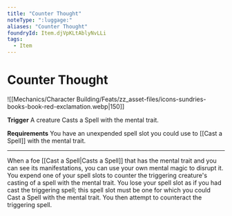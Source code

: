 ```yaml
---
title: "Counter Thought"
noteType: ":luggage:"
aliases: "Counter Thought"
foundryId: Item.djVpKLtAblyNvLLi
tags:
  - Item
---
```


# Counter Thought
![[Mechanics/Character Building/Feats/zz_asset-files/icons-sundries-books-book-red-exclamation.webp|150]]

**Trigger** A creature Casts a Spell with the mental trait.

**Requirements** You have an unexpended spell slot you could use to [[Cast a Spell]] with the mental trait.

* * *

When a foe [[Cast a Spell|Casts a Spell]] that has the mental trait and you can see its manifestations, you can use your own mental magic to disrupt it. You expend one of your spell slots to counter the triggering creature's casting of a spell with the mental trait. You lose your spell slot as if you had cast the triggering spell; this spell slot must be one for which you could Cast a Spell with the mental trait. You then attempt to counteract the triggering spell.
